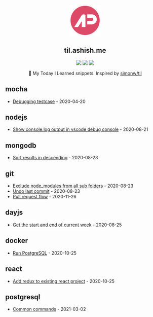 <p align="center">
  <img src="https://raw.githubusercontent.com/ashishdotme/assets/master/logo.png" alt="drawing" width="100"/>
</p>

<h2 align="center">til.ashish.me</h2>

<p align="center">
<a href="https://img.shields.io/website?style=for-the-badge&url=https%3A%2F%2Ftil.ashish.me"><img src="https://img.shields.io/website?style=for-the-badge&url=https%3A%2F%2Ftil.ashish.me"></a>
<a href="https://img.shields.io/github/last-commit/ashishdotme/til.ashish.me?style=for-the-badge"><img src="https://img.shields.io/github/last-commit/ashishdotme/til.ashish.me?style=for-the-badge"></a>
<a href="https://img.shields.io/github/workflow/status/ashishdotme/til.ashish.me/Build%20til.ashish.me/master?style=for-the-badge"><img src="https://img.shields.io/github/workflow/status/ashishdotme/til.ashish.me/Build%20til.ashish.me/master?style=for-the-badge"></a>
</p>

<p align="center">📝 My Today I Learned snippets. Inspired by <a href="hhttps://github.com/simonw/til">simonw/til</a></p>

<!-- index starts -->
## mocha

* [Debugging testcase](https://github.com/ashishdotme/til.ashish.me/blob/master/mocha/debug-testcase.md) - 2020-04-20

## nodejs

* [Show console.log output in vscode debug console](https://github.com/ashishdotme/til.ashish.me/blob/master/nodejs/show-output-in-vscode.md) - 2020-08-21

## mongodb

* [Sort results in descending](https://github.com/ashishdotme/til.ashish.me/blob/master/mongodb/sort-results-descending.md) - 2020-08-23

## git

* [Exclude node_modules from all sub folders](https://github.com/ashishdotme/til.ashish.me/blob/master/git/exlude-node-moudles-from-all-subfolders.md) - 2020-08-23
* [Undo last commit](https://github.com/ashishdotme/til.ashish.me/blob/master/git/undo-last-commit.md) - 2020-08-23
* [Pull request flow](https://github.com/ashishdotme/til.ashish.me/blob/master/git/pull-request-flow.md) - 2020-11-26

## dayjs

* [Get the start and end of current week](https://github.com/ashishdotme/til.ashish.me/blob/master/dayjs/get-the-start-and-end-of-current-week.md) - 2020-08-25

## docker

* [Run PostgreSQL](https://github.com/ashishdotme/til.ashish.me/blob/master/docker/run-postgresql.md) - 2020-10-25

## react

* [Add redux to existing react project](https://github.com/ashishdotme/til.ashish.me/blob/master/react/add-redux-to-existing-react-project.md) - 2020-10-25

## postgresql

* [Common commands](https://github.com/ashishdotme/til.ashish.me/blob/master/postgresql/common-commands.md) - 2021-03-02
<!-- index ends -->
